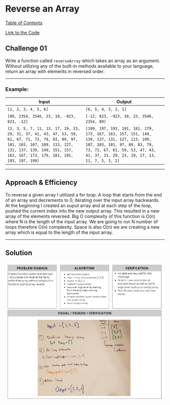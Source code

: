 # Reverse an Array
[Table of Contents](../../../README.md)

[Link to the Code](./array-reverse.js)
## Challenge 01
Write a function called `reverseArray` which takes an array as an argument. Without utilizing any of the built-in methods available to your language, return an array with elements in reversed order.

---

### Example:
| Input | Output |
| ----- | ------ |
| `[1, 2, 3, 4, 5, 6]` | `[6, 5, 4, 3, 2, 1]` |
| `[89, 2354, 3546, 23, 10, -923, 823, -12]	` | `[-12, 823, -923, 10, 23, 3546, 2354, 89]` |
| `[2, 3, 5, 7, 11, 13, 17, 19, 23, 29, 31, 37, 41, 43, 47, 53, 59, 61, 67, 71, 73, 79, 83, 89, 97, 101, 103, 107, 109, 113, 127, 131, 137, 139, 149, 151, 157, 163, 167, 173, 179, 181, 191, 193, 197, 199]` | `[199, 197, 193, 191, 181, 179, 173, 167, 163, 157, 151, 149, 139, 137, 131, 127, 113, 109, 107, 103, 101, 97, 89, 83, 79, 73, 71, 67, 61, 59, 53, 47, 43, 41, 37, 31, 29, 23, 19, 17, 13, 11, 7, 5, 3, 2]` |

---

## Approach & Efficiency
To reverse a given array I utilized a for loop. A loop that starts from the end of an array and decrements to 0, iterating over the input array backwards. At the beginning I created an ouput array and at each step of the loop, pushed the current index into the new output array. This resulted in a new array of the elements reversed. Big O complexity of this function is O(n) where N is the length of the input array. We are going to run N number of loops therefore O(n) complexity. Space is also O(n) we are creating a new array which is equal to the length of the input array.

---

## Solution
![White Board Image](../../../assets/arrayReverse.png)
